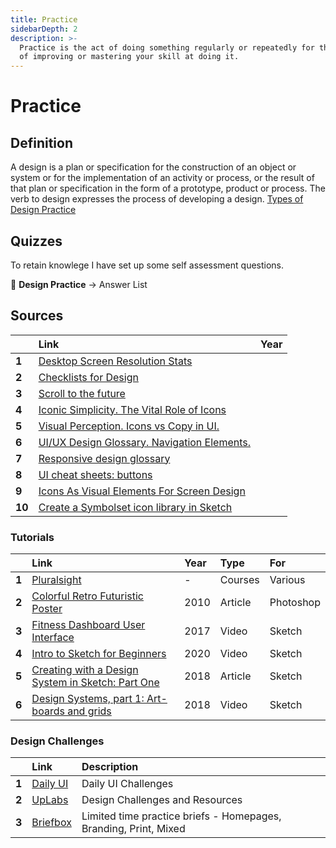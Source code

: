```yaml
---
title: Practice
sidebarDepth: 2
description: >-
  Practice is the act of doing something regularly or repeatedly for the purpose
  of improving or mastering your skill at doing it.
---
```


# Practice

## Definition

A design is a plan or specification for the construction of an object or system or for the implementation of an activity or process, or the result of that plan or specification in the form of a prototype, product or process. The verb to design expresses the process of developing a design. [Types of Design Practice](https://www.aiga.org/aiga/content/tools-and-resources/student-resources/types-of-design-practice/)

## Quizzes

To retain knowlege I have set up some self assessment questions.

📝 **Design Practice** → Answer List

## Sources

|  | Link | Year |
| :--- | :--- | ---: |
| **1** | [Desktop Screen Resolution Stats](https://gs.statcounter.com/screen-resolution-stats/desktop/worldwide) |  |
| **2** | [Checklists for Design](https://www.checklist.design/) |  |
| **3** | [Scroll to the future](https://evilmartians.com/chronicles/scroll-to-the-future-modern-javascript-css-scrolling-implementations) |  |
| **4** | [Iconic Simplicity. The Vital Role of Icons](https://blog.tubikstudio.com/iconic-simplicity-the-vital-role-of-icons/) |  |
| **5** | [Visual Perception. Icons vs Copy in UI.](https://uxplanet.org/visual-perception-icons-vs-copy-in-ui-cd8e1a2f8af0) |  |
| **6** | [UI/UX Design Glossary. Navigation Elements.](https://uxplanet.org/ui-ux-design-glossary-navigation-elements-b552130711c8) |  |
| **7** | [Responsive design glossary](https://polypane.app/responsive-design-glossary/?ref=heydesigner) |  |
| **8** | [UI cheat sheets: buttons](https://uxdesign.cc/ui-cheat-sheets-buttons-7329ed9d6112) |  |
| **9** | [Icons As Visual Elements For Screen Design](https://www.smashingmagazine.com/2018/02/user-interfaces-icons-visual-elements-screen-design/) |  |
| **10** | [Create a Symbolset icon library in Sketch](https://medium.com/sketch-app-sources/create-a-symbolset-icon-library-in-sketch-9968a3059602) |  |

### Tutorials

|  | Link | Year | Type | For |
| :--- | :--- | :--- | :--- | :--- |
| **1** | [Pluralsight](https://www.pluralsight.com/) | - | Courses | Various |
| **2** | [Colorful Retro Futuristic Poster](https://blog.spoongraphics.co.uk/tutorials/design-a-colorful-retro-futuristic-poster-in-photoshop) | 2010 | Article | Photoshop |
| **3** | [Fitness Dashboard User Interface](https://www.youtube.com/watch?v=8aB68LJI470&list=PLgwNtYvZGv9Q_rH5RVWYE20dcp4_MLhX_) | 2017 | Video | Sketch |
| **4** | [Intro to Sketch for Beginners](https://www.youtube.com/watch?v=ilcwjXTqyNM&feature=emb_logo) | 2020 | Video | Sketch |
| **5** | [Creating with a Design System in Sketch: Part One](https://medium.com/sketch-app-sources/creating-with-a-design-system-in-sketch-part-one-tutorial-5116e36213f9) | 2018 | Article | Sketch |
| **6** | [Design Systems, part 1: Art-boards and grids](https://www.youtube.com/watch?list=PLuGpMawKEhfaicYZHb4VME-IoLtg8gtew&v=o6OgIkEjaJI&feature=emb_title) | 2018 | Video | Sketch |

### Design Challenges

|  | Link | Description |
| :--- | :--- | :--- |
| **1** | [Daily UI](https://www.dailyui.co/) | Daily UI Challenges |
| **2** | [UpLabs](https://www.uplabs.com/) | Design Challenges and Resources |
| **3** | [Briefbox](https://www.briefbox.me/) | Limited time practice briefs - Homepages, Branding, Print, Mixed |

